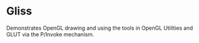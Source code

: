 Gliss
=====

Demonstrates OpenGL drawing and using the tools in OpenGL Utilities and GLUT via the P/Invoke mechanism. 

